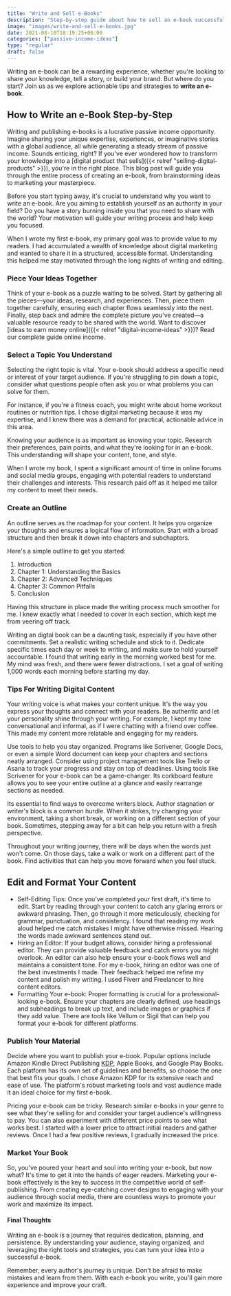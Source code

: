 ```yaml
---
title: "Write and Sell e-Books"
description: "Step-by-step guide about how to sell an e-book successfully. Discover essential methods of self publication."
image: "images/write-and-sell-e-books.jpg"
date: 2021-08-10T18:19:25+06:00
categories: ["passive-income-ideas"]
type: "regular"
draft: false
---
```


Writing an e-book can be a rewarding experience, whether you're looking to share your knowledge, tell a story, or build your brand. But where do you start? Join us as we explore actionable tips and strategies to **write an e-book**.

## How to Write an e-Book Step-by-Step

Writing and publishing e-books is a lucrative passive income opportunity. Imagine sharing your unique expertise, experiences, or imaginative stories with a global audience, all while generating a steady stream of passive income. Sounds enticing, right? If you've ever wondered how to transform your knowledge into a [digital product that sells]({{< relref "selling-digital-products" >}}), you're in the right place. This blog post will guide you through the entire process of creating an e-book, from brainstorming ideas to marketing your masterpiece.

Before you start typing away, it's crucial to understand why you want to write an e-book. Are you aiming to establish yourself as an authority in your field? Do you have a story burning inside you that you need to share with the world? Your motivation will guide your writing process and help keep you focused.

When I wrote my first e-book, my primary goal was to provide value to my readers. I had accumulated a wealth of knowledge about digital marketing and wanted to share it in a structured, accessible format. Understanding this helped me stay motivated through the long nights of writing and editing.

### Piece Your Ideas Together

Think of your e-book as a puzzle waiting to be solved. Start by gathering all the pieces—your ideas, research, and experiences. Then, piece them together carefully, ensuring each chapter flows seamlessly into the next. Finally, step back and admire the complete picture you've created—a valuable resource ready to be shared with the world. Want to discover [ideas to earn money online]({{< relref "digital-income-ideas" >}})? Read our complete guide online income.

### Select a Topic You Understand

Selecting the right topic is vital. Your e-book should address a specific need or interest of your target audience. If you're struggling to pin down a topic, consider what questions people often ask you or what problems you can solve for them.

For instance, if you're a fitness coach, you might write about home workout routines or nutrition tips. I chose digital marketing because it was my expertise, and I knew there was a demand for practical, actionable advice in this area.

Knowing your audience is as important as knowing your topic. Research their preferences, pain points, and what they're looking for in an e-book. This understanding will shape your content, tone, and style.

When I wrote my book, I spent a significant amount of time in online forums and social media groups, engaging with potential readers to understand their challenges and interests. This research paid off as it helped me tailor my content to meet their needs.

### Create an Outline

An outline serves as the roadmap for your content. It helps you organize your thoughts and ensures a logical flow of information. Start with a broad structure and then break it down into chapters and subchapters.

Here's a simple outline to get you started:

1. Introduction
2. Chapter 1: Understanding the Basics
3. Chapter 2: Advanced Techniques
4. Chapter 3: Common Pitfalls
5. Conclusion

Having this structure in place made the writing process much smoother for me. I knew exactly what I needed to cover in each section, which kept me from veering off track.

Writing an digtal book can be a daunting task, especially if you have other commitments. Set a realistic writing schedule and stick to it. Dedicate specific times each day or week to writing, and make sure to hold yourself accountable. I found that writing early in the morning worked best for me. My mind was fresh, and there were fewer distractions. I set a goal of writing 1,000 words each morning before starting my day.

### Tips For Writing Digital Content

Your writing voice is what makes your content unique. It's the way you express your thoughts and connect with your readers. Be authentic and let your personality shine through your writing. For example, I kept my tone conversational and informal, as if I were chatting with a friend over coffee. This made my content more relatable and engaging for my readers.

Use tools to help you stay organized. Programs like Scrivener, Google Docs, or even a simple Word document can keep your chapters and sections neatly arranged. Consider using project management tools like Trello or Asana to track your progress and stay on top of deadlines. Using tools like Scrivener for your e-book can be a game-changer. Its corkboard feature allows you to see your entire outline at a glance and easily rearrange sections as needed.

Its essential to find ways to overcome writers block. Author stagnation or writer's block is a common hurdle. When it strikes, try changing your environment, taking a short break, or working on a different section of your book. Sometimes, stepping away for a bit can help you return with a fresh perspective.

Throughout your writing journey, there will be days when the words just won't come. On those days, take a walk or work on a different part of the book. Find activities that can help you move forward when you feel stuck.

## Edit and Format Your Content

* Self-Editing Tips: Once you've completed your first draft, it's time to edit. Start by reading through your content to catch any glaring errors or awkward phrasing. Then, go through it more meticulously, checking for grammar, punctuation, and consistency. I found that reading my work aloud helped me catch mistakes I might have otherwise missed. Hearing the words made awkward sentences stand out.
* Hiring an Editor: If your budget allows, consider hiring a professional editor. They can provide valuable feedback and catch errors you might overlook. An editor can also help ensure your e-book flows well and maintains a consistent tone. For my e-book, hiring an editor was one of the best investments I made. Their feedback helped me refine my content and polish my writing. I used Fiverr and Freelancer to hire content editors.
* Formatting Your e-book: Proper formatting is crucial for a professional-looking e-book. Ensure your chapters are clearly defined, use headings and subheadings to break up text, and include images or graphics if they add value. There are tools like Vellum or Sigil that can help you format your e-book for different platforms.

### Publish Your Material

Decide where you want to publish your e-book. Popular options include Amazon Kindle Direct Publishing [KDP](https://kdp.amazon.com/), Apple Books, and Google Play Books. Each platform has its own set of guidelines and benefits, so choose the one that best fits your goals. I chose Amazon KDP for its extensive reach and ease of use. The platform's robust marketing tools and vast audience made it an ideal choice for my first e-book.

Pricing your e-book can be tricky. Research similar e-books in your genre to see what they're selling for and consider your target audience's willingness to pay. You can also experiment with different price points to see what works best. I started with a lower price to attract initial readers and gather reviews. Once I had a few positive reviews, I gradually increased the price.

### Market Your Book

So, you've poured your heart and soul into writing your e-book, but now what? It's time to get it into the hands of eager readers. Marketing your e-book effectively is the key to success in the competitive world of self-publishing. From creating eye-catching cover designs to engaging with your audience through social media, there are countless ways to promote your work and maximize its impact.

#### Final Thoughts

Writing an e-book is a journey that requires dedication, planning, and persistence. By understanding your audience, staying organized, and leveraging the right tools and strategies, you can turn your idea into a successful e-book.

Remember, every author's journey is unique. Don't be afraid to make mistakes and learn from them. With each e-book you write, you'll gain more experience and improve your craft.
